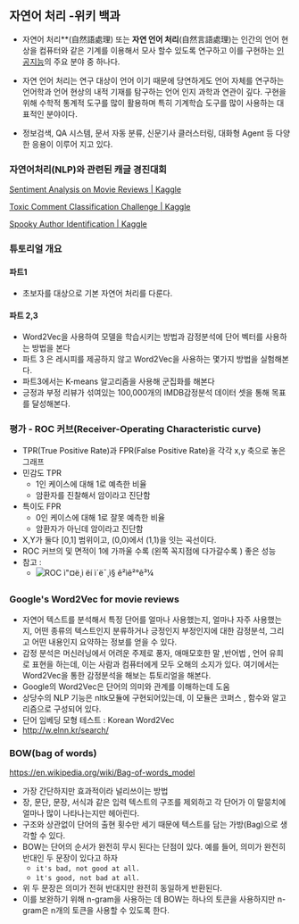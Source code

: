 ## 자연어 처리 -위키 백과

* 자연어 처리**(自然語處理) 또는 **자연 언어 처리**(自然言語處理)는 인간의 언어 현상을 컴퓨터와 같은 기계를 이용해서 모사 할수 있도록 연구하고 이를 구현하는 [인공지능](https://ko.wikipedia.org/wiki/%EC%9D%B8%EA%B3%B5%EC%A7%80%EB%8A%A5)의 주요 분야 중 하나다. 

* 자연 언어 처리는 연구 대상이 언어 이기 때문에 당연하게도 언어 자체를 연구하는 언어학과 언어 현상의 내적 기재를 탐구하는 언어 인지 과학과 연관이 깊다. 구현을 위해 수학적 통계적 도구를 많이 활용하며 특히 기계학습 도구를 많이 사용하는 대표적인 분야이다. 
* 정보검색, QA 시스템, 문서 자동 분류, 신문기사 클러스터링, 대화형 Agent 등 다양한 응용이 이루어 지고 있다.



### 자연어처리(NLP)와 관련된 캐글 경진대회

[Sentiment Analysis on Movie Reviews | Kaggle](https://www.kaggle.com/c/sentiment-analysis-on-movie-reviews)

<a href="https://www.kaggle.com/c/jigsaw-toxic-comment-classification-challenge">Toxic Comment Classification Challenge | Kaggle</a>

<a href="https://www.kaggle.com/c/spooky-author-identification">Spooky Author Identification | Kaggle</a>



### 튜토리얼 개요

#### 파트1 

* 초보자를 대상으로 기본 자연어 처리를 다룬다.

#### 파트 2,3

* Word2Vec을 사용하여 모델을 학습시키는 방법과 감정분석에 단어 벡터를 사용하는 방법을 본다
* 파트 3 은 레시피를 제공하지 않고 Word2Vec을 사용하는 몇가지 방법을 실험해본다.
* 파트3에서는 K-means 알고리즘을 사용해 군집화를 해본다
* 긍정과 부정 리뷰가 섞여있는 100,000개의 IMDB감정분석 데이터 셋을 통해 목표를 달성해본다.



### 평가 - ROC 커브(Receiver-Operating Characteristic curve)

* TPR(True Positive Rate)과 FPR(False Positive Rate)을 각각 x,y 축으로 놓은 그래프
* 민감도 TPR
  * 1인 케이스에 대해 1로 예측한 비율
  * 암환자를 진찰해서 암이라고 진단함
* 특이도 FPR
  * 0인 케이스에 대해 1로 잘못 예측한 비율
  * 암환자가 아닌데 암이라고 진단함
* X,Y가 둘다 [0,1] 범위이고, (0,0)에서 (1,1)을 잇는 곡선이다.
* ROC 커브의 및 면적이 1에 가까울 수록 (왼쪽 꼭지점에 다가갈수록 ) 좋은 성능
* 참고 :
  * ![ROC ì"¤ë¸ì ëí ì´ë¯¸ì§ ê²ìê²°ê³¼](http://www.cbgstat.com/method_ROC_curve/images/ROC_curve_Snap8.gif)



### Google's Word2Vec for movie reviews

* 자연어 텍스트를 분석해서 특정 단어를 얼마나 사용했는지, 얼마나 자주 사용했는지, 어떤 종류의 텍스트인지 분류하거나 긍정인지 부정인지에 대한 감정분석, 그리고 어떤 내용인지 요약하는 정보를 얻을 수 있다.
* 감정 분석은 머신러닝에서 어려운 주제로 풍자, 애매모호한 말 ,반어법 , 언어 유희로 표현을 하는데, 이는 사람과 컴퓨터에게 모두 오해의 소지가 있다. 여기에서는 Word2Vec을 통한 감정분석을 해보는 튜토리얼을 해본다.
* Google의 Word2Vec은 단어의 의미와 관계를 이해하는데 도움
* 상당수의 NLP 기능은 nltk모듈에 구현되어있는데, 이 모듈은 코퍼스 , 함수와 알고리즘으로 구성되어 있다.
* 단어 임베딩 모형 테스트 : Korean Word2Vec  
* http://w.elnn.kr/search/



### BOW(bag of words)

https://en.wikipedia.org/wiki/Bag-of-words_model

* 가장 간단하지만 효과적이라 널리쓰이는 방법
* 장, 문단, 문장, 서식과 같은 입력 텍스트의 구조를 제외하고 각 단어가 이 말뭉치에 얼마나 많이 나타나는지만 헤아린다.
* 구조와 상관없이 단어의 출현 횟수만 세기 때문에 텍스트를 담는 가방(Bag)으로 생각할 수 있다.
* BOW는 단어의 순서가 완전히 무시 된다는 단점이 있다. 예를 들어, 의미가 완전히 반대인 두 문장이 있다고 하자
  * ```it's bad, not good at all. ```
  * ```ìt's good, not bad at all.```
* 위 두 문장은 의미가 전혀 반대지만 완전히 동일하게 반환된다.
* 이를 보완하기 위해 n-gram을 사용하는 데 BOW는 하나의 토큰을 사용하지만 n-gram은 n개의 토큰을 사용할 수 있도록 한다.



